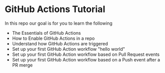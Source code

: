 # GitHub Actions Tutorial

In this repo our goal is for you to learn the following

- The Essentials of GitHub Actions
- How to Enable GitHub Actions in a repo
- Understand how GitHub Actions are triggered
- Set up your first GitHub Action workflow "hello world"
- Set up your first GitHub Action workflow based on Pull Request events
- Set up your first GitHub Action workflow based on a Push event after a PR merge
